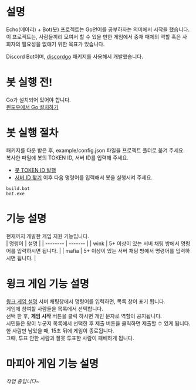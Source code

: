 # 설명
Echo(메아리) + Bot(봇) 프로젝트는 Go언어를 공부하자는 의미에서 시작을 했습니다.  
이 프로젝트는, 사람들끼리 모여서 할 수 있을 만한 게임에서 중재 매체의 역할 혹은 사회자의 필요성을 없애기 위한 목표가 있습니다.  
  
Discord Bot이며, [discordgo](https://github.com/bwmarrin/discordgo) 패키지를 사용해서 개발했습니다.  

# 봇 실행 전!
Go가 설치되어 있어야 합니다.  
[윈도우에서 Go 설치하기](https://artist-developer.tistory.com/4) 

# 봇 실행 절차
패키지를 다운 받은 후, example/config.json 파일을 프로젝트 폴더로 옮겨 주세요.  
복사한 파일에 봇의 TOKEN ID, 서버 ID를 입력해 주세요.
- [봇 TOKEN ID 발행](https://www.writebots.com/discord-bot-token/)
- [서버 ID 찾기](https://www.alphr.com/discord-find-server-id/)
이후 다음 명령어를 입력해서 봇을 실행시켜 주세요.

```
build.bat
bot.exe
```

# 기능 설명
현재까지 개발한 게임 지원 기능입니다.  
| 명령어    | 설명 |
| -------- | ------- |
| wink  | 5+ 이상이 있는 서버 채팅 방에서 명령어를 입력하시면 됩니다. |
| mafia | 5+ 이상이 있는 서버 채팅 방에서 명령어를 입력하시면 됩니다. |

# 윙크 게임 기능 설명
[윙크 게임 설명](https://anyoutplay.tistory.com/57) 
서버 채팅창에서 명령어를 입력하면, 목록 창이 표기 됩니다.  
게임에 참여할 사람들을 목록에서 선택합니다.  
선택 한 후, **게임 시작** 버튼을 클릭 하시면 개인 문자로 역할이 공지됩니다.  
시민들은 왕이 누군지 목록에서 선택한 후 제출 버튼을 클릭하면 제출할 수 있게 됩니다.  
한 사람만 남았을 때, 15초 뒤에 게임이 종료됩니다.  
그때, 투표 안한 사람과 잘못 투표한 사람이 패배하게 됩니다.  

# 마피아 게임 기능 설명
*작업 중입니다~*
